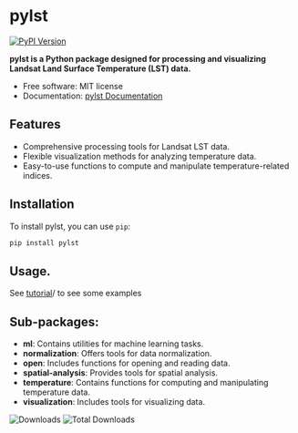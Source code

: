 # pylst

[![PyPI Version](https://img.shields.io/pypi/v/pylst.svg)](https://pypi.python.org/pypi/pylst)

**pylst is a Python package designed for processing and visualizing Landsat Land Surface Temperature (LST) data.**

- Free software: MIT license
- Documentation: [pylst Documentation](https://Azad77.github.io/pylst)

## Features

- Comprehensive processing tools for Landsat LST data.
- Flexible visualization methods for analyzing temperature data.
- Easy-to-use functions to compute and manipulate temperature-related indices.

## Installation

To install pylst, you can use `pip`:

```bash
pip install pylst
```



## Usage.
See [tutorial](https://github.com/Azad77/pylst/tree/main/tutorial)/ to see some examples

## Sub-packages:

- **ml**: Contains utilities for machine learning tasks.
- **normalization**: Offers tools for data normalization.
- **open**: Includes functions for opening and reading data.
- **spatial-analysis**: Provides tools for spatial analysis.
- **temperature**: Contains functions for computing and manipulating temperature data.
- **visualization**: Includes tools for visualizing data.

![Downloads](https://img.shields.io/pypi/dm/pylst) ![Total Downloads](https://pepy.tech/badge/pylst)


